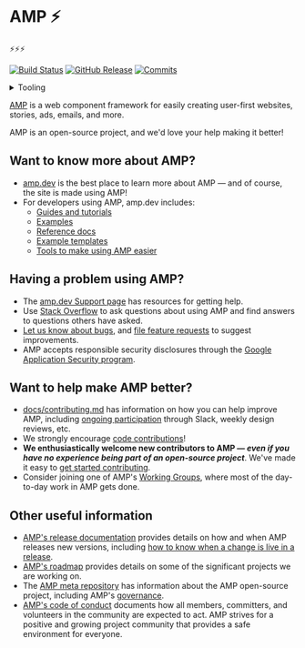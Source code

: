 # AMP ⚡

⚡⚡⚡

[![Build Status](https://img.shields.io/circleci/build/github/ampproject/amphtml/main 'Build Status')](https://app.circleci.com/pipelines/github/ampproject/amphtml?branch=main)
[![GitHub Release](https://img.shields.io/github/release/ampproject/amphtml.svg?logo=GitHub&style=flat-square 'GitHub Release')](https://github.com/ampproject/amphtml/releases/latest)
[![Commits](https://img.shields.io/github/commit-activity/m/ampproject/amphtml.svg?logo=GitHub&style=flat-square 'Commits')](https://github.com/ampproject/amphtml/pulse/monthly)

<details>
<summary>Tooling</summary>

[![Percy](https://img.shields.io/badge/%F0%9F%A6%94%20visual%20testing-Percy-violet.svg?style=flat-square 'Percy')](https://percy.io/ampproject/amphtml)  
[![Prettier](https://img.shields.io/badge/code_style-Prettier-ff69b4.svg?logo=Prettier&logoColor=white&style=flat-square 'Prettier')](https://github.com/prettier/prettier)  
[![Codecov](https://img.shields.io/badge/test_coverage-CodeCov-f01f7a.svg?logo=Codecov&logoColor=white&style=flat-square 'Codecov')](https://codecov.io/gh/ampproject/amphtml/)  
[![Renovate](https://img.shields.io/badge/renovate-enabled-brightgreen.svg?logo=dependabot&style=flat-square 'Renovate')](https://renovateapp.com/)

</details>

[AMP](https://amp.dev) is a web component framework for easily creating user-first websites, stories, ads, emails, and more.

AMP is an open-source project, and we'd love your help making it better!

## Want to know more about AMP?

- [amp.dev](https://amp.dev) is the best place to learn more about AMP — and of course, the site is made using AMP!
- For developers using AMP, amp.dev includes:
    - [Guides and tutorials](https://amp.dev/documentation/guides-and-tutorials/)
    - [Examples](https://amp.dev/documentation/examples/)
    - [Reference docs](https://amp.dev/documentation/components/?format=websites)
    - [Example templates](https://amp.dev/documentation/templates/)
    - [Tools to make using AMP easier](https://amp.dev/documentation/tools)

## Having a problem using AMP?

- The [amp.dev Support page](https://amp.dev/support/) has resources for getting help.
- Use [Stack Overflow](http://stackoverflow.com/questions/tagged/amp-html) to ask questions about using AMP and find answers to questions others have asked.
- [Let us know about bugs](https://github.com/ampproject/amphtml/blob/main/docs/contributing.md#report-a-bug), and [file feature requests](https://github.com/ampproject/amphtml/blob/main/docs/contributing.md#make-a-suggestion) to suggest improvements.
- AMP accepts responsible security disclosures through the [Google Application Security program](https://www.google.com/about/appsecurity/).

## Want to help make AMP better?

- [docs/contributing.md](https://github.com/ampproject/amphtml/blob/main/docs/contributing.md) has information on how you can help improve AMP, including [ongoing participation](https://github.com/ampproject/amphtml/blob/main/docs/contributing.md#ongoing-participation) through Slack, weekly design reviews, etc.
- We strongly encourage [code contributions](https://github.com/ampproject/amphtml/blob/main/docs/contributing-code.md)!
- **We enthusiastically welcome new contributors to AMP — _even if you have no experience being part of an open-source project_**. We've made it easy to [get started contributing](https://github.com/ampproject/amphtml/blob/main/docs/contributing.md#get-started-with-open-source).
- Consider joining one of AMP's [Working Groups](https://github.com/ampproject/meta/tree/main/working-groups), where most of the day-to-day work in AMP gets done.

## Other useful information

- [AMP's release documentation](docs/release-schedule.md) provides details on how and when AMP releases new versions, including [how to know when a change is live in a release](https://github.com/ampproject/amphtml/blob/main/docs/release-schedule.md#determining-if-your-change-is-in-a-release).
- [AMP's roadmap](https://amp.dev/community/roadmap) provides details on some of the significant projects we are working on.
- The [AMP meta repository](https://github.com/ampproject/meta) has information about the AMP open-source project, including AMP's [governance](https://github.com/ampproject/meta/blob/main/GOVERNANCE.md).
- [AMP's code of conduct](https://github.com/ampproject/meta/blob/main/CODE_OF_CONDUCT.md) documents how all members, committers, and volunteers in the community are expected to act. AMP strives for a positive and growing project community that provides a safe environment for everyone.

